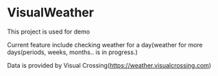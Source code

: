 # VisualWeather

This project is used for demo

Current feature include checking weather for a day(weather for more days(periods, weeks, months.. is in progress.)

Data is provided by Visual Crossing(https://weather.visualcrossing.com)
